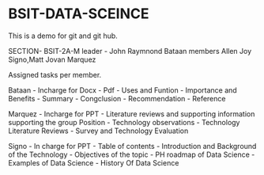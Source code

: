 # BSIT-DATA-SCEINCE
This is a demo for git and git hub.

SECTION- BSIT-2A-M
leader - John Raymnond Bataan     members Allen Joy Signo,Matt Jovan Marquez

Assigned tasks per member.

Bataan - Incharge for Docx
             - Pdf
             - Uses and Funtion
             - Importance and Benefits
             - Summary
             - Congclusion
             - Recommendation
             - Reference

Marquez - Incharge for PPT
                - Literature reviews and supporting information supporting the group Position
	          - Technology observations 
	          - Technology Literature Reviews 
            - Survey and Technology Evaluation 

Signo   - In charge for PPT
	          - Table of contents
	          - Introduction and Background of the Technology
	          - Objectives of the topic
          	- PH roadmap of Data Science
	          - Examples of Data Science
	          - History Of Data Science
